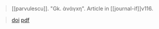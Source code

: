 > [[parvulescu]]. "Gk. ἀνάγхη". Article in [[journal-if]]v116.

> [doi](https://doi.org/10.1515/9783110239485.166)
> [pdf](a/parvulescu2011.pdf)